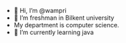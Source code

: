 - 👋 Hi, I’m @wampri
- 👀 I’m freshman in Bilkent university
- My department is computer science.
- 🌱 I’m currently learning java 
  

<!---
wampri/wampri is a ✨ special ✨ repository because its `README.md` (this file) appears on your GitHub profile.
You can click the Preview link to take a look at your changes.
--->
